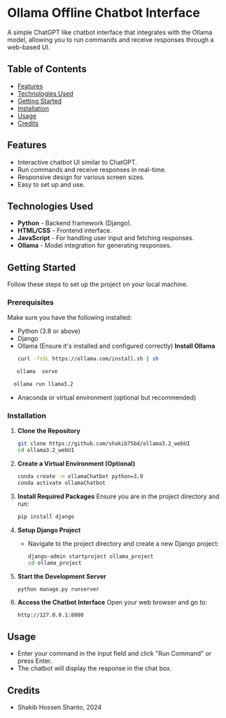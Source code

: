 # Ollama Offline Chatbot Interface

A simple ChatGPT like chatbot interface that integrates with the Ollama model, allowing you to run commands and receive responses through a web-based UI.

## Table of Contents
- [Features](#features)
- [Technologies Used](#technologies-used)
- [Getting Started](#getting-started)
- [Installation](#installation)
- [Usage](#usage)
- [Credits](#credits)

## Features
- Interactive chatbot UI similar to ChatGPT.
- Run commands and receive responses in real-time.
- Responsive design for various screen sizes.
- Easy to set up and use.

## Technologies Used
- **Python** - Backend framework (Django).
- **HTML/CSS** - Frontend interface.
- **JavaScript** - For handling user input and fetching responses.
- **Ollama** - Model integration for generating responses.

## Getting Started

Follow these steps to set up the project on your local machine.

### Prerequisites
Make sure you have the following installed:
- Python (3.8 or above)
- Django
- Ollama (Ensure it's installed and configured correctly)
**Install Ollama**
   ```bash
   curl -fsSL https://ollama.com/install.sh | sh
   ```
```bash
   ollama  serve
   ```

 ```bash
   ollama run llama3.2
   ```
- Anaconda or virtual environment (optional but recommended)

### Installation

1. **Clone the Repository**
   ```bash
   git clone https://github.com/shakib75bd/ollama3.2_webUI
   cd ollama3.2_webUI
   ```

2. **Create a Virtual Environment (Optional)**
   ```bash
   conda create -n ollamaChatbot python=3.9
   conda activate ollamaChatbot
   ```

3. **Install Required Packages**
   Ensure you are in the project directory and run:
   ```bash
   pip install django
   ```

4. **Setup Django Project**
   - Navigate to the project directory and create a new Django project:
     ```bash
     django-admin startproject ollama_project
     cd ollama_project
     ```

10. **Start the Development Server**
    ```bash
    python manage.py runserver
    ```

11. **Access the Chatbot Interface**
    Open your web browser and go to:
    ```
    http://127.0.0.1:8000
    ```

## Usage
- Enter your command in the input field and click "Run Command" or press Enter.
- The chatbot will display the response in the chat box.

## Credits
- Shakib Hossen Shanto, 2024
